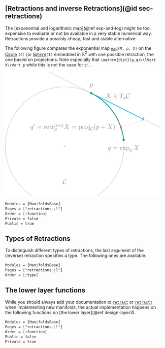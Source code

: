 ## [Retractions and inverse Retractions](@id sec-retractions)

The [exponential and logarithmic map](@ref exp-and-log) might be too expensive to evaluate or not be available in a very stable numerical way. Retractions provide a possibly cheap, fast and stable alternative.

The following figure compares the exponential map [`exp`](@ref)`(M, p, X)` on the [Circle](https://juliamanifolds.github.io/Manifolds.jl/latest/manifolds/circle.html) `(ℂ)` (or [`Sphere`](https://juliamanifolds.github.io/Manifolds.jl/latest/manifolds/sphere.html)`(1)` embedded in $ℝ^2$ with one possible retraction, the one based on projections. Note especially that ``\mathrm{dist}(p,q)=\lVert X\rVert_p`` while this is not the case for ``q'``.

![A comparson of the exponential map and a retraction on the Circle.](assets/images/retraction_illustration_600.png)

```@autodocs
Modules = [ManifoldsBase]
Pages = ["retractions.jl"]
Order = [:function]
Private = false
Public = true
```

## Types of Retractions

To distinguish different types of retractions, the last argument of the (inverse) retraction
specifies a type. The following ones are available.

```@autodocs
Modules = [ManifoldsBase]
Pages = ["retractions.jl"]
Order = [:type]
```

## The lower layer functions

While you should always add your documentation to [`retract`](@ref) or [`retract!`](@ref) when implementing new manifolds, the actual implementation happens on the following functions on [the lower layer](@ref design-layer3).

```@autodocs
Modules = [ManifoldsBase]
Pages = ["retractions.jl"]
Order = [:function]
Public = false
Private = true
```

